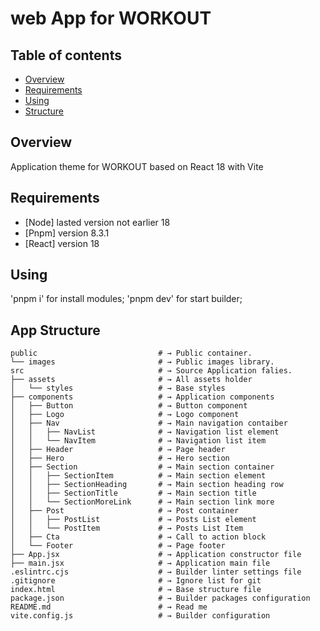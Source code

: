 # web App for WORKOUT

## Table of contents
- [Overview](#overview)
- [Requirements](#requirements)
- [Using](#Using)
- [Structure](#structure)

## Overview

Application theme for WORKOUT based on React 18 with Vite

## Requirements
- [Node] lasted version not earlier 18
- [Pnpm] version 8.3.1
- [React] version 18

## Using

'pnpm i' for install modules;
'pnpm dev' for start builder;

## App Structure

```
public                           # → Public container.
└── images                       # → Public images library.
src                              # → Source Application falies.
├── assets                       # → All assets holder
│   └── styles                   # → Base styles
├── components                   # → Application components
│   ├── Button                   # → Button component 
│   ├── Logo                     # → Logo component
│   ├── Nav                      # → Main navigation contaiber
│   │   ├── NavList              # → Navigation list element
│   │   └── NavItem              # → Navigation list item
│   ├── Header                   # → Page header
│   ├── Hero                     # → Hero section
│   ├── Section                  # → Main section container
│   │   ├── SectionItem          # → Main section element
│   │   ├── SectionHeading       # → Main section heading row
│   │   ├── SectionTitle         # → Main section title
│   │   └── SectionMoreLink      # → Main section link more
│   ├── Post                     # → Post container
│   │   ├── PostList             # → Posts List element
│   │   └── PostItem             # → Posts List Item
│   ├── Cta                      # → Call to action block
│   └── Footer                   # → Page footer
├── App.jsx                      # → Application constructor file
├── main.jsx                     # → Application main file
.eslintrc.cjs                    # → Builder linter settings file
.gitignore                       # → Ignore list for git
index.html                       # → Base structure file
package.json                     # → Builder packages configuration
README.md                        # → Read me
vite.config.js                   # → Builder configuration
```
